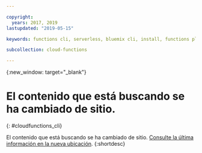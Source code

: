 ```yaml
---

copyright:
  years: 2017, 2019
lastupdated: "2019-05-15"

keywords: functions cli, serverless, bluemix cli, install, functions plug-in

subcollection: cloud-functions

---
```



{:new_window: target="_blank"}
# El contenido que está buscando se ha cambiado de sitio.
{: #cloudfunctions_cli}

El contenido que está buscando se ha cambiado de sitio. [Consulte la última información en la nueva ubicación](/docs/openwhisk?topic=cloud-functions-cli_install).
{:shortdesc}
